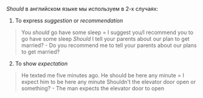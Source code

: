 *Should*  в английском языке мы используем в 2-х случаях:
1) To express *suggestion* or *recommendation*

> You *should* go have some sleep = I suggest you/I recommend you to go have some sleep
> *Should* I tell your parents about our plan to get married? - Do you recommend me to tell your parents about our plans to get married?

2) To show *expectation*

>He texted me five minutes ago. He should be here any minute = I expect him to be here any minute
>Shouldn't the elevator door open or something? - The man expects the elevator door to open


